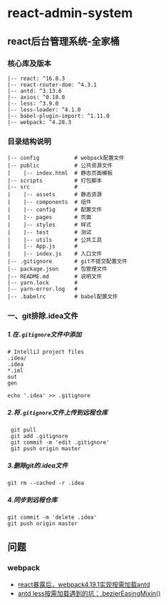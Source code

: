 # react-admin-system
## react后台管理系统-全家桶


### 核心库及版本
```
|-- react: ^16.8.3
|-- react-router-dom: ^4.3.1
|-- antd: ^3.13.6
|-- axios: ^0.18.0
|-- less: ^3.9.0
|-- less-loader: ^4.1.0
|-- babel-plugin-import: ^1.11.0
|-- webpack: ^4.28.3
```
### 目录结构说明
```
|-- config           # webpack配置文件        
|-- public           # 公共资源文件
|    |-- index.html  # 静态页面模板
|-- scripts          # 打包脚本
|-- src              #    
|    |-- assets      # 静态资源
|    |-- components  # 组件
|    |-- config      # 配置文件
|    |-- pages       # 页面
|    |-- styles      # 样式
|    |-- test        # 测试
|    |-- utils       # 公共工具
|    |-- App.js      # 
|    |-- index.js    # 入口文件
|-- .gitignore       # git不提交配置文件
|-- package.json     # 包管理文件
|-- README.md        # 说明文件
|-- yarn.lock        # 
|-- yarn-error.log   #    
|-- .babelrc         # babel配置文件
```
### 一、git排除.idea文件

##### 1.在`.gitignore`文件中添加
```
# IntelliJ project files
.idea/
.idea
*.iml
out
gen

echo '.idea' >> .gitignore
```

##### 2.将`.gitignore`文件上传到远程仓库

```git
 git pull
 git add .gitignore
 git commit -m 'edit .gitignore'
 git push origin master
```
##### 3.删除git的.idea文件
```git
git rm --cached -r .idea
```
##### 4.同步到远程仓库
```git
git commit -m 'delete .idea'
git push origin master
```

## 问题
### webpack 
 - [react暴露后，webpack4.19.1实现按需加载antd](https://juejin.im/post/5c3964986fb9a049b41cb040)
 - [antd less按需加载遇到的坑：.bezierEasingMixin()](https://blog.csdn.net/weixin_40814356/article/details/84676903)
